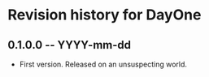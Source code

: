 # Revision history for DayOne

## 0.1.0.0 -- YYYY-mm-dd

* First version. Released on an unsuspecting world.

